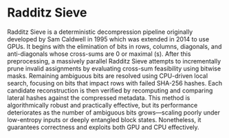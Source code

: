 Radditz Sieve
=============

<script type="text/javascript"
  src="https://asymmetric-effort.com/js/mathjax/2.7.0/MathJax.js?config=TeX-AMS_CHTML">
</script>
<script type="text/x-mathjax-config">
  MathJax.Hub.Config({
    tex2jax: {
      inlineMath: [['$','$'], ['\\(','\\)']],
      processEscapes: true},
      jax: ["input/TeX","input/MathML","input/AsciiMath","output/CommonHTML"],
      extensions: ["tex2jax.js","mml2jax.js","asciimath2jax.js","MathMenu.js","MathZoom.js","AssistiveMML.js", "[Contrib]/a11y/accessibility-menu.js"],
      TeX: {
      extensions: ["AMSmath.js","AMSsymbols.js","noErrors.js","noUndefined.js"],
      equationNumbers: {
      autoNumber: "AMS"
      }
    }
  });
</script>

Radditz Sieve is a deterministic decompression pipeline originally developed by Sam Caldwell in 1995 which was
extended in 2014 to use GPUs.  It begins with the elimination of bits in rows, columns, diagonals, and anti-diagonals
whose cross-sums are 0 or maximal (s). After this preprocessing, a massively parallel Radditz Sieve attempts to
incrementally prune invalid assignments by evaluating cross-sum feasibility using bitwise masks. Remaining ambiguous
bits are resolved using CPU-driven local search, focusing on bits that impact rows with failed SHA-256 hashes. Each
candidate reconstruction is then verified by recomputing and comparing lateral hashes against the compressed metadata.
This method is algorithmically robust and practically effective, but its performance deteriorates as the number of
ambiguous bits grows—scaling poorly under low-entropy inputs or deeply entangled block states. Nonetheless, it
guarantees correctness and exploits both GPU and CPU effectively.
